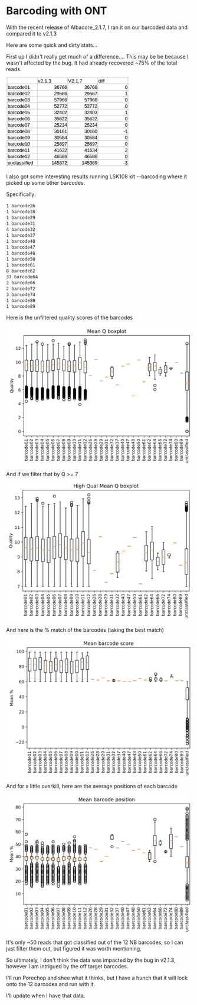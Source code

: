 # Barcoding with ONT

With the recent release of Albacore_2.1.7, I ran it on our barcoded data and compared it to v2.1.3

Here are some quick and dirty stats...

First up I didn't really get much of a difference....
This may be be because I wasn't affected by the bug. It had already recovered ~75% of the total reads.

![table](photo6271563644676450320.jpg)

I also got some interesting results running LSK108 kit --barcoding where it picked up some other barcodes. 

Specifically:
```
1 barcode26
1 barcode28
1 barcode29
1 barcode31
4 barcode32
1 barcode37
1 barcode40
1 barcode47
1 barcode48
1 barcode50
1 barcode61
8 barcode62
37 barcode64
2 barcode66
2 barcode72
3 barcode74
1 barcode80
1 barcode89
```

Here is the unfiltered quality scores of the barcodes

![q_scores](photo6271563644676450321.jpg)

And if we filter that by Q >= 7

![hi_q_scores](photo6271563644676450324.jpg)

And here is the % match of the barcodes (taking the best match)

![p_match](photo6271563644676450322.jpg)

And for a little overkill, here are the average positions of each barcode

![pos](photo6271563644676450323.jpg)

It's only ~50 reads that got classified out of the 12 NB barcodes, so I can just filter them out, but figured it was worth mentioning. 

So ultimately, I don't think the data was impacted by the bug in v2.1.3, however I am intrigued by the off target barcodes.

I'll run Porechop and shee what it thinks, but I have a hunch that it will lock onto the 12 barcodes and run with it.

I'll update when I have that data.

